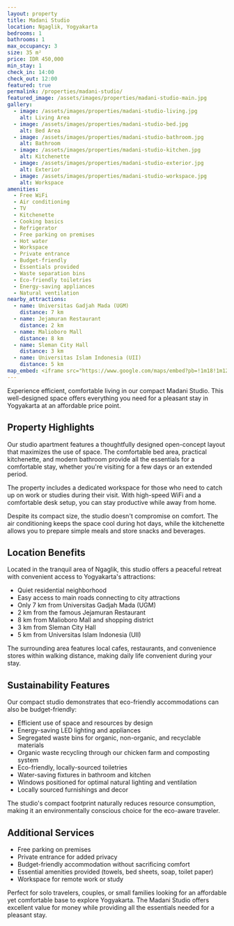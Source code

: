 ```yaml
---
layout: property
title: Madani Studio
location: Ngaglik, Yogyakarta
bedrooms: 1
bathrooms: 1
max_occupancy: 3
size: 35 m²
price: IDR 450,000
min_stay: 1
check_in: 14:00
check_out: 12:00
featured: true
permalink: /properties/madani-studio/
featured_image: /assets/images/properties/madani-studio-main.jpg
gallery:
  - image: /assets/images/properties/madani-studio-living.jpg
    alt: Living Area
  - image: /assets/images/properties/madani-studio-bed.jpg
    alt: Bed Area
  - image: /assets/images/properties/madani-studio-bathroom.jpg
    alt: Bathroom
  - image: /assets/images/properties/madani-studio-kitchen.jpg
    alt: Kitchenette
  - image: /assets/images/properties/madani-studio-exterior.jpg
    alt: Exterior
  - image: /assets/images/properties/madani-studio-workspace.jpg
    alt: Workspace
amenities:
  - Free WiFi
  - Air conditioning
  - TV
  - Kitchenette
  - Cooking basics
  - Refrigerator
  - Free parking on premises
  - Hot water
  - Workspace
  - Private entrance
  - Budget-friendly
  - Essentials provided
  - Waste separation bins
  - Eco-friendly toiletries
  - Energy-saving appliances
  - Natural ventilation
nearby_attractions:
  - name: Universitas Gadjah Mada (UGM)
    distance: 7 km
  - name: Jejamuran Restaurant
    distance: 2 km
  - name: Malioboro Mall
    distance: 8 km
  - name: Sleman City Hall
    distance: 3 km
  - name: Universitas Islam Indonesia (UII)
    distance: 5 km
map_embed: <iframe src="https://www.google.com/maps/embed?pb=!1m18!1m12!1m3!1d3953.2336845340825!2d110.39376595!3d-7.759129844707446!2m3!1f0!2f0!3f0!3m2!1i1024!2i768!4f13.1!3m3!1m2!1s0x2e7a59c930228feb%3A0xe7b4d62661d3ed71!2sNgaglik%2C%20Sleman%20Regency%2C%20Special%20Region%20of%20Yogyakarta!5e0!3m2!1sen!2sid!4v1655527054968!5m2!1sen!2sid" width="100%" height="250" style="border:0;" allowfullscreen="" loading="lazy" referrerpolicy="no-referrer-when-downgrade"></iframe>
---
```


Experience efficient, comfortable living in our compact Madani Studio. This well-designed space offers everything you need for a pleasant stay in Yogyakarta at an affordable price point.

## Property Highlights

Our studio apartment features a thoughtfully designed open-concept layout that maximizes the use of space. The comfortable bed area, practical kitchenette, and modern bathroom provide all the essentials for a comfortable stay, whether you're visiting for a few days or an extended period.

The property includes a dedicated workspace for those who need to catch up on work or studies during their visit. With high-speed WiFi and a comfortable desk setup, you can stay productive while away from home.

Despite its compact size, the studio doesn't compromise on comfort. The air conditioning keeps the space cool during hot days, while the kitchenette allows you to prepare simple meals and store snacks and beverages.

## Location Benefits

Located in the tranquil area of Ngaglik, this studio offers a peaceful retreat with convenient access to Yogyakarta's attractions:

- Quiet residential neighborhood
- Easy access to main roads connecting to city attractions
- Only 7 km from Universitas Gadjah Mada (UGM)
- 2 km from the famous Jejamuran Restaurant
- 8 km from Malioboro Mall and shopping district
- 3 km from Sleman City Hall
- 5 km from Universitas Islam Indonesia (UII)

The surrounding area features local cafes, restaurants, and convenience stores within walking distance, making daily life convenient during your stay.

## Sustainability Features

Our compact studio demonstrates that eco-friendly accommodations can also be budget-friendly:

- Efficient use of space and resources by design
- Energy-saving LED lighting and appliances
- Segregated waste bins for organic, non-organic, and recyclable materials
- Organic waste recycling through our chicken farm and composting system
- Eco-friendly, locally-sourced toiletries
- Water-saving fixtures in bathroom and kitchen
- Windows positioned for optimal natural lighting and ventilation
- Locally sourced furnishings and decor

The studio's compact footprint naturally reduces resource consumption, making it an environmentally conscious choice for the eco-aware traveler.

## Additional Services

- Free parking on premises
- Private entrance for added privacy
- Budget-friendly accommodation without sacrificing comfort
- Essential amenities provided (towels, bed sheets, soap, toilet paper)
- Workspace for remote work or study

Perfect for solo travelers, couples, or small families looking for an affordable yet comfortable base to explore Yogyakarta. The Madani Studio offers excellent value for money while providing all the essentials needed for a pleasant stay. 